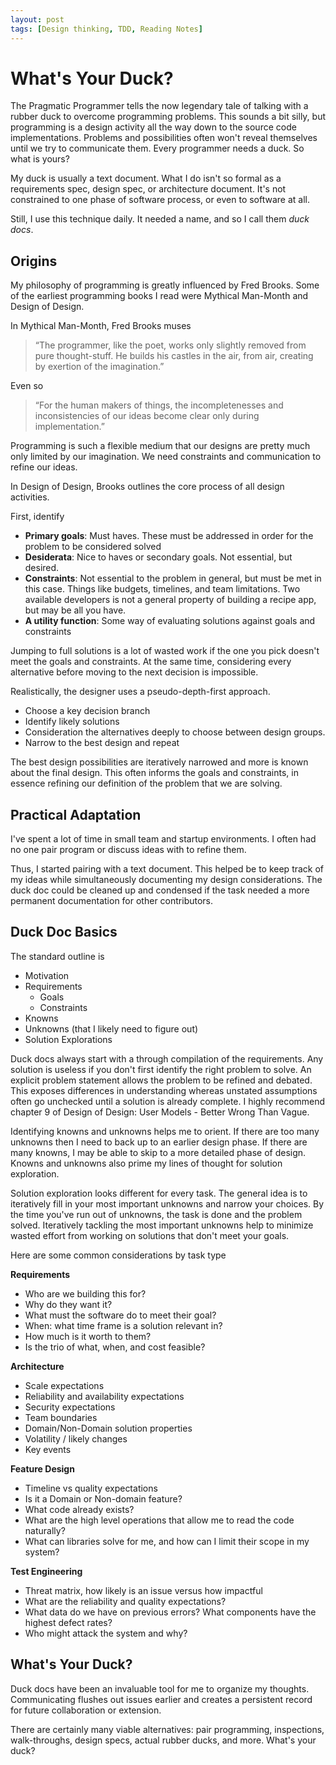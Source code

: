 ```yaml
---
layout: post
tags: [Design thinking, TDD, Reading Notes]
---
```


# What's Your Duck?

The Pragmatic Programmer tells the now legendary tale of talking with a rubber duck to overcome programming problems. This sounds a bit silly, but programming is a design activity all the way down to the source code implementations. Problems and possibilities often won't reveal themselves until we try to communicate them. Every programmer needs a duck. So what is yours?

My duck is usually a text document. What I do isn't so formal as a requirements spec, design spec, or architecture document. It's not constrained to one phase of software process, or even to software at all. 

Still, I use this technique daily. It needed a name, and so I call them *duck docs*.  

## Origins

My philosophy of programming is greatly influenced by Fred Brooks. Some of the earliest programming books I read were Mythical Man-Month and Design of Design.

In Mythical Man-Month, Fred Brooks muses

> “The programmer, like the poet, works only slightly removed from pure thought-stuff. He builds his castles in the air, from air, creating by exertion of the imagination.”

Even so
> “For the human makers of things, the incompletenesses and inconsistencies of our ideas become clear only during implementation.”

Programming is such a flexible medium that our designs are pretty much only limited by our imagination. We need constraints and communication to refine our ideas. 

In Design of Design, Brooks outlines the core process of all design activities. 

First, identify
 - **Primary goals**: Must haves. These must be addressed in order for the problem to be considered solved
 - **Desiderata**: Nice to haves or secondary goals. Not essential, but desired.
 - **Constraints**: Not essential to the problem in general, but must be met in this case. Things like budgets, timelines, and team limitations. Two available developers is not a general property of building a recipe app, but may be all you have.
 - **A utility function**: Some way of evaluating solutions against goals and constraints

Jumping to full solutions is a lot of wasted work if the one you pick doesn't meet the goals and constraints. At the same time, considering every alternative before moving to the next decision is impossible.

Realistically, the designer uses a pseudo-depth-first approach.
 - Choose a key decision branch
 - Identify likely solutions
 - Consideration the alternatives deeply to choose between design groups.
 - Narrow to the best design and repeat
  
The best design possibilities are iteratively narrowed and more is known about the final design. This often informs the goals and constraints, in essence refining our definition of the problem that we are solving.

## Practical Adaptation

I've spent a lot of time in small team and startup environments. I often had no one pair program or discuss ideas with to refine them. 

Thus, I started pairing with a text document. This helped be to keep track of my ideas while simultaneously documenting my design considerations. The duck doc could be cleaned up and condensed if the task needed a more permanent documentation for other contributors.

## Duck Doc Basics

The standard outline is 
- Motivation
- Requirements
  - Goals
  - Constraints
- Knowns
- Unknowns (that I likely need to figure out)
- Solution Explorations

Duck docs always start with a through compilation of the requirements. Any solution is useless if you don't first identify the right problem to solve. An explicit problem statement allows the problem to be refined and debated. This exposes differences in understanding whereas unstated assumptions often go unchecked until a solution is already complete. I highly recommend chapter 9 of Design of Design: User Models - Better Wrong Than Vague.

Identifying knowns and unknowns helps me to orient. If there are too many unknowns then I need to back up to an earlier design phase. If there are many knowns, I may be able to skip to a more detailed phase of design. Knowns and unknowns also prime my lines of thought for solution exploration.

Solution exploration looks different for every task. The general idea is to iteratively fill in your most important unknowns and narrow your choices. By the time you've run out of unknowns, the task is done and the problem solved. Iteratively tackling the most important unknowns help to minimize wasted effort from working on solutions that don't meet your goals.

Here are some common considerations by task type

**Requirements**
- Who are we building this for?
- Why do they want it?
- What must the software do to meet their goal?
- When: what time frame is a solution relevant in?
- How much is it worth to them?
- Is the trio of what, when, and cost feasible?

**Architecture**
- Scale expectations
- Reliability and availability expectations
- Security expectations
- Team boundaries
- Domain/Non-Domain solution properties
- Volatility / likely changes
- Key events

**Feature Design**
- Timeline vs quality expectations
- Is it a Domain or Non-domain feature?
- What code already exists?
- What are the high level operations that allow me to read the code naturally?
- What can libraries solve for me, and how can I limit their scope in my system?

**Test Engineering**
- Threat matrix, how likely is an issue versus how impactful
- What are the reliability and quality expectations?
- What data do we have on previous errors? What components have the highest defect rates?
- Who might attack the system and why?

## What's Your Duck?

Duck docs have been an invaluable tool for me to organize my thoughts. Communicating flushes out issues earlier and creates a persistent record for future collaboration or extension. 

There are certainly many viable alternatives: pair programming, inspections, walk-throughs, design specs, actual rubber ducks, and more. What's your duck?
